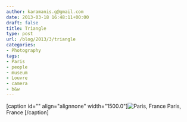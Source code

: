 ```yaml
---
author: karamanis.g@gmail.com
date: 2013-03-18 16:48:11+00:00
draft: false
title: Triangle
type: post
url: /blog/2013/3/triangle
categories:
- Photography
tags:
- Paris
- people
- museum
- Louvre
- camera
- b&w
---
```


[caption id="" align="alignnone" width="1500.0"]![ Paris, France ](/images/2013-03-18-20133triangle/20130227-R0013362.jpg)
 Paris, France [/caption]
